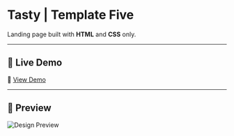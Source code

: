# Tasty | Template Five

Landing page built with **HTML** and **CSS** only.

---

## 🚀 Live Demo
🔗 [View Demo](https://tasty-html-css-template5.netlify.app/)

---

## 📸 Preview
![Design Preview](https://github.com/EngNada-S/HTML-and-CSS-Templates/blob/main/Tasty/images/main.jpeg?raw=true)

